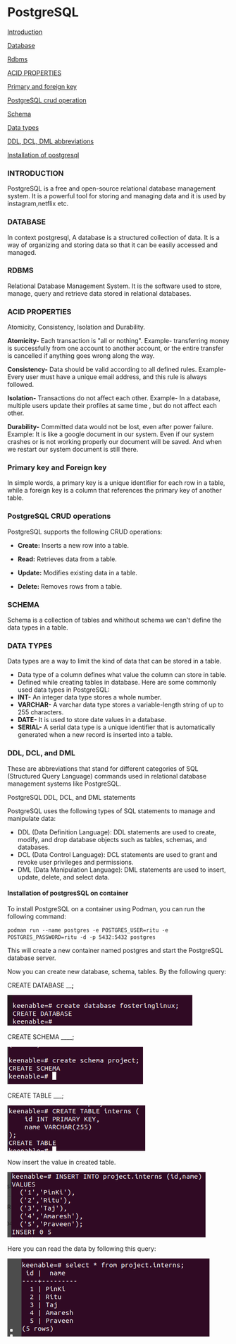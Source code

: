 # PostgreSQL
[Introduction](#introduction)

[Database](#database)

[Rdbms](#rdbms)

[ACID PROPERTIES](#acid-properties)

[Primary and foreign key](#primary-key-and-foreign-key)

[PostgreSQL crud operation](#postgresql-crud-operations)

[Schema](#schema)

[Data types](#data-types)

[DDL, DCL, DML abbreviations](#ddl-dcl-and-dml)

[Installation of postgresql](#installation-of-postgressql-on-container)


### INTRODUCTION
PostgreSQL is a free and open-source relational database management system. It is a powerful tool for storing and managing data and it is used by instagram,netflix etc.

### DATABASE 
In context postgresql, A database is a structured collection of data. It is a way of organizing and storing data so that it can be easily accessed and managed.





### RDBMS
Relational Database Management System. It is the software used to store, manage, query and retrieve data stored in relational databases.

### ACID PROPERTIES
Atomicity, Consistency, Isolation and Durability.

**Atomicity-**  Each transaction is "all or nothing".
Example- transferring money is successfully from one account to another account, or
the entire transfer is cancelled if anything goes wrong along the way.

**Consistency-** Data should be valid according to all defined rules.
Example- Every user must have a unique email address, and this rule is always followed.

**Isolation-** Transactions do not affect each other.
Example- In a database, multiple users update their profiles at same time , but do not affect each other.

**Durability-** Committed data would not be lost, even after power failure.
Example: It is like a google document in our system. Even if our system crashes or is not working properly our document will be saved. And when we restart our system document is still there.

### Primary key and Foreign key
In simple words, a primary key is a unique identifier for each row in a table, while a foreign key is a column that references the primary key of another table.

### PostgreSQL CRUD operations

PostgreSQL supports the following CRUD operations:

- **Create:** Inserts a new row into a table.
  
- **Read:** Retrieves data from a table.

- **Update:** Modifies existing data in a table.
  
- **Delete:** Removes rows from a table.


### SCHEMA
Schema is a collection of tables and whithout schema we can't define the data types in a table.



### DATA TYPES
Data types are a way to limit the kind of data that can be stored in a table.
- Data type of a column defines what value the column can store in table.
- Defined while creating tables in database.
Here are some commonly used data types in PostgreSQL:
- **INT-** An integer data type stores a whole number.
- **VARCHAR-** A varchar data type stores a variable-length string of up to 255 characters.
- **DATE-**  It is used to store date values in a database. 
- **SERIAL-** A serial data type is a unique identifier that is automatically generated when a new record is inserted into a table.

### DDL, DCL, and DML 
These are abbreviations that stand for different categories of SQL (Structured Query Language) commands used in relational database management systems like PostgreSQL.

PostgreSQL DDL, DCL, and DML statements

PostgreSQL uses the following types of SQL statements to manage and manipulate data:

- DDL (Data Definition Language): DDL statements are used to create, modify, and drop database objects such as tables, schemas, and databases.
- DCL (Data Control Language): DCL statements are used to grant and revoke user privileges and permissions.
- DML (Data Manipulation Language): DML statements are used to insert, update, delete, and select data.
  
#### Installation of postgresSQL on container

To install PostgreSQL on a container using Podman, you can run the following command:

```
podman run --name postgres -e POSTGRES_USER=ritu -e POSTGRES_PASSWORD=ritu -d -p 5432:5432 postgres
```
This will create a new container named postgres and start the PostgreSQL database server. 

Now you can create new database, schema, tables.
By the following query:

CREATE DATABASE ____;__

![Alt text](<Screenshot from 2023-11-07 08-51-42.png>)

CREATE SCHEMA ____;

![Alt text](<Screenshot from 2023-11-07 12-09-14.png>)

CREATE TABLE ___;

![Alt text](table.png)

Now insert the value in created table.

![Alt text](input.png)

Here you can read the data by following this query:

![Alt text](show.png)



